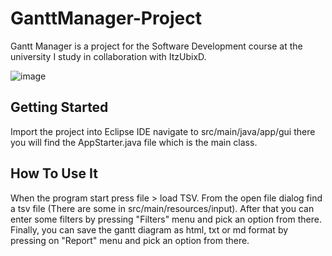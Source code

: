 # GanttManager-Project
Gantt Manager is a project for the Software Development course at the university I study in collaboration with ItzUbixD.



![image](https://github.com/PanagiotisT2307/GanttManager-Project/assets/49351300/3fb252d0-f512-4ddd-88a4-768603c74133)



## Getting Started
Import the project into Eclipse IDE navigate to src/main/java/app/gui there you will find the AppStarter.java file which is the main class.

## How To Use It
When the program start press file > load TSV. From the open file dialog find a tsv file (There are some in src/main/resources/input). After that
you can enter some filters by pressing \"Filters\" menu and pick an option from there. Finally, you can save the gantt diagram as html, txt or md format
by pressing on \"Report\" menu and pick an option from there.
